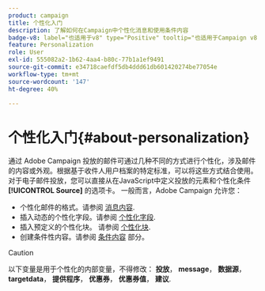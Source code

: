 ```yaml
---
product: campaign
title: 个性化入门
description: 了解如何在Campaign中个性化消息和使用条件内容
badge-v8: label="也适用于v8" type="Positive" tooltip="也适用于Campaign v8"
feature: Personalization
role: User
exl-id: 555082a2-1b62-4aa4-b80c-77b1a1ef9491
source-git-commit: e34718caefdf5db4ddd61db601420274be77054e
workflow-type: tm+mt
source-wordcount: '147'
ht-degree: 40%

---
```


# 个性化入门{#about-personalization}

通过 Adobe Campaign 投放的邮件可通过几种不同的方式进行个性化，涉及邮件的内容或外观。根据基于收件人用户档案的特定标准，可以将这些方式结合使用。对于电子邮件投放，您可以直接从在JavaScript中定义投放的元素和个性化条件 **[!UICONTROL Source]** 的选项卡。 一般而言，Adobe Campaign 允许您：

* 个性化邮件的格式。请参阅 [消息内容](defining-the-email-content.md#message-content).
* 插入动态的个性化字段。请参阅 [个性化字段](personalization-fields.md).
* 插入预定义的个性化块。 请参阅 [个性化块](personalization-blocks.md).
* 创建条件性内容。请参阅 [条件内容](conditional-content.md) 部分。

>[!CAUTION]
>
>以下变量是用于个性化的内部变量，不得修改： **投放**， **message**， **数据源**， **targetdata**， **提供程序**， **优惠券**， **优惠券值**， **建议**.
